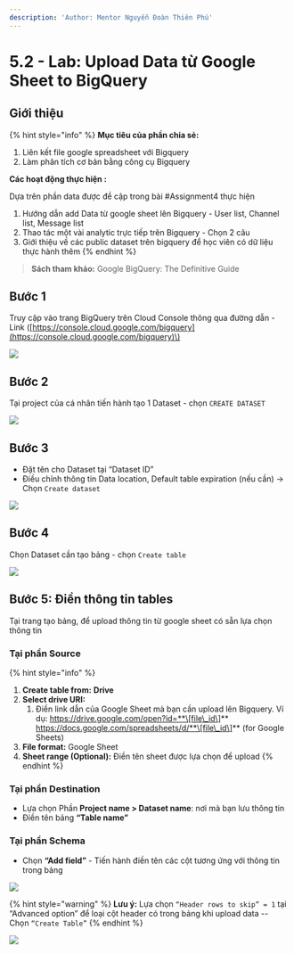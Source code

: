 ```yaml
---
description: 'Author: Mentor Nguyễn Đoàn Thiên Phú'
---
```


# 5.2 - Lab: Upload Data từ Google Sheet to BigQuery

## Giới thiệu

{% hint style="info" %}
**Mục tiêu của phần chia sẻ:**

1. Liên kết file google spreadsheet với Bigquery
2. Làm phân tích cơ bản bằng công cụ Bigquery 

**Các hoạt động thực hiện :**

Dựa trên phần data được đề cập trong bài \#Assignment4 thực hiện 

1. Hướng dẫn add Data từ google sheet lên Bigquery - User list, Channel list, Message list
2. Thao tác một vài analytic trực tiếp trên Bigquery - Chọn 2 câu 
3. Giới thiệu về các public dataset trên bigquery để học viên có dữ liệu thực hành thêm
{% endhint %}

> **Sách tham khảo:** Google BigQuery: The Definitive Guide

## **Bước 1** 

Truy cập vào trang BigQuery trên Cloud Console thông qua đường dẫn - Link \([https://console.cloud.google.com/bigquery](https://console.cloud.google.com/bigquery)\)

![](https://lh4.googleusercontent.com/gCK90Vq-MtRAwK73NWJIGNR6-mBW4maOLsFON4v180B4W8Y2vrx1EFQ-oCXPpZ7k9zJNkk1Rk7ow_o3PkDbh-Mq5VRNRU3JFU-8SRmIQvz9r8cTHGUovMKTuwpbhnDQ63d3paXbw)

## **Bước 2** 

Tại project của cá nhân tiến hành tạo 1 Dataset - chọn `CREATE DATASET`

![](https://lh3.googleusercontent.com/x8Wi2HVusjVeFc3yfLs-wQavobusAe30FT7gTbi4SsjFD8BzucfCzivSX_22skKPMu8Du47QBFu92mIDpJ7BgfXxMxPOkLcAiDAWGczO1HrAbyI0iXSvlVUfY6rPKYlAgH-yz39I)

## **Bước 3** 

* Đặt tên cho Dataset tại “Dataset ID”
* Điều chỉnh thông tin Data location, Default table expiration \(nếu cần\) → Chọn `Create dataset`

![](https://lh6.googleusercontent.com/jt9wlZZ68eRGOsm7m8I4e39adn_ivio0yNri0KO7gVgz6aAvd2jP-T8-g9pTusipcyt-bGPbcK89u6K3k0TT_DqRAwqVvS5sZbRVPhAxVwFDZJuAGEuY_PepOjXx_GujYhLHEJAG)

## **Bước 4** 

Chọn Dataset cần tạo bảng -  chọn `Create table`

![](https://lh6.googleusercontent.com/JqCZ_9g8X2SxNa79gc9mIvUAxnmw7btokdocbC3mDJmU2RPoDUXjalYtilTv1XiliWerN2UttDCGZwanIpIQD76vxBEMEv9iH1qUCMaN5vqSVCKIAkGuY6Yqo0w6-otmTEPyEe1r)

## **Bước 5: Điền thông tin tables**

Tại trang tạo bảng, để upload thông tin từ google sheet có sẵn lựa chọn thông tin 

### **Tại phần Source**

{% hint style="info" %}
1. **Create table from:** **Drive**
2. **Select drive URI:** 
   1. Điền link dẫn của Google Sheet mà bạn cần upload lên Bigquery. Ví dụ: https://drive.google.com/open?id=**\[file\_id\]** https://docs.google.com/spreadsheets/d/**\[file\_id\]** \(for Google Sheets\)
3. **File format:** Google Sheet
4. **Sheet range \(Optional\):** Điền tên sheet được lựa chọn để upload
{% endhint %}

### **Tại phần Destination** 

* Lựa chọn Phần **Project name &gt; Dataset name**: nơi mà bạn lưu thông tin
* Điền tên bảng  **“Table name”** 

### **Tại phần Schema**

* Chọn **“Add field”** - Tiến hành điền tên các cột tương ứng với thông tin trong bảng

![](https://lh5.googleusercontent.com/i-fL9OnDoAStkXIXy7J6rWhJwf7HeYthftcJRr-N0bLQFTnBA2aIdezqo2t-In2b0BHx2iKTrekmyoj7kVdC2IC5FyofZVeOnhHFUKV-RWFhPb0tPzfdt83OWIUjNedgxk7vrv-f)

{% hint style="warning" %}
**Lưu ý:** Lựa chọn `“Header rows to skip” = 1` tại “Advanced option” để loại cột header có trong bảng khi upload data -- Chọn `“Create Table”`
{% endhint %}

![](https://lh3.googleusercontent.com/NFkx7qdYKD7F-8OyAfSbqmpvgAVu5rsjg5ODzb1yat58m4fWwMalPoX5n0zGV0r8p8MqeuwnYHgLrwDau-AMCW7-V3nvIGq3WTdK5ypvrAE5qFmgnScmcWyTRlcEtA_pb7HeT7cC)

